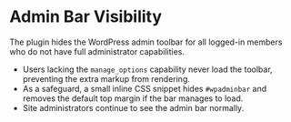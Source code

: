 # Admin Bar Visibility

The plugin hides the WordPress admin toolbar for all logged-in members who do not have full administrator capabilities.

- Users lacking the `manage_options` capability never load the toolbar, preventing the extra markup from rendering.
- As a safeguard, a small inline CSS snippet hides `#wpadminbar` and removes the default top margin if the bar manages to load.
- Site administrators continue to see the admin bar normally.
